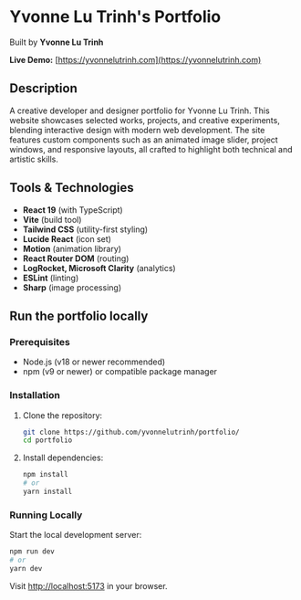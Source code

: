 # Yvonne Lu Trinh's Portfolio

Built by **Yvonne Lu Trinh**

**Live Demo:** [https://yvonnelutrinh.com](https://yvonnelutrinh.com)

## Description
A creative developer and designer portfolio for Yvonne Lu Trinh. This website showcases selected works, projects, and creative experiments, blending interactive design with modern web development. The site features custom components such as an animated image slider, project windows, and responsive layouts, all crafted to highlight both technical and artistic skills.

## Tools & Technologies
- **React 19** (with TypeScript)
- **Vite** (build tool)
- **Tailwind CSS** (utility-first styling)
- **Lucide React** (icon set)
- **Motion** (animation library)
- **React Router DOM** (routing)
- **LogRocket, Microsoft Clarity** (analytics)
- **ESLint** (linting)
- **Sharp** (image processing)

## Run the portfolio locally

### Prerequisites
- Node.js (v18 or newer recommended)
- npm (v9 or newer) or compatible package manager

### Installation
1. Clone the repository:
   ```bash
   git clone https://github.com/yvonnelutrinh/portfolio/
   cd portfolio
   ```
2. Install dependencies:
   ```bash
   npm install
   # or
   yarn install
   ```

### Running Locally
Start the local development server:
```bash
npm run dev
# or
yarn dev
```
Visit [http://localhost:5173](http://localhost:5173) in your browser.
